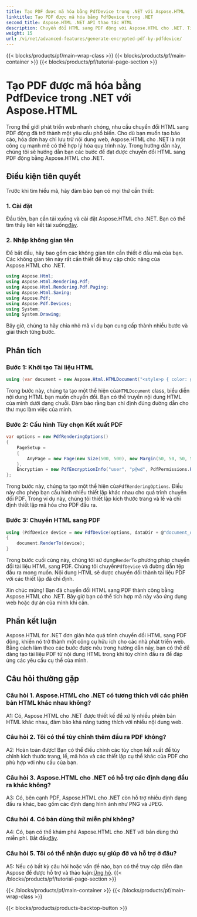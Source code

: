 ```yaml
---
title: Tạo PDF được mã hóa bằng PdfDevice trong .NET với Aspose.HTML
linktitle: Tạo PDF được mã hóa bằng PdfDevice trong .NET
second_title: Aspose.HTML .NET API thao tác HTML
description: Chuyển đổi HTML sang PDF động với Aspose.HTML cho .NET. Tích hợp dễ dàng, tùy chọn có thể tùy chỉnh và hiệu suất mạnh mẽ.
weight: 15
url: /vi/net/advanced-features/generate-encrypted-pdf-by-pdfdevice/
---
```


{{< blocks/products/pf/main-wrap-class >}}
{{< blocks/products/pf/main-container >}}
{{< blocks/products/pf/tutorial-page-section >}}

# Tạo PDF được mã hóa bằng PdfDevice trong .NET với Aspose.HTML


Trong thế giới phát triển web nhanh chóng, nhu cầu chuyển đổi HTML sang PDF động đã trở thành một yêu cầu phổ biến. Cho dù bạn muốn tạo báo cáo, hóa đơn hay chỉ lưu trữ nội dung web, Aspose.HTML cho .NET là một công cụ mạnh mẽ có thể hợp lý hóa quy trình này. Trong hướng dẫn này, chúng tôi sẽ hướng dẫn bạn các bước để đạt được chuyển đổi HTML sang PDF động bằng Aspose.HTML cho .NET.

## Điều kiện tiên quyết

Trước khi tìm hiểu mã, hãy đảm bảo bạn có mọi thứ cần thiết:

### 1. Cài đặt

 Đầu tiên, bạn cần tải xuống và cài đặt Aspose.HTML cho .NET. Bạn có thể tìm thấy liên kết tải xuống[đây](https://releases.aspose.com/html/net/).

### 2. Nhập không gian tên

Để bắt đầu, hãy bao gồm các không gian tên cần thiết ở đầu mã của bạn. Các không gian tên này rất cần thiết để truy cập chức năng của Aspose.HTML cho .NET.

```csharp
using Aspose.Html;
using Aspose.Html.Rendering.Pdf;
using Aspose.Html.Rendering.Pdf.Paging;
using Aspose.Html.Saving;
using Aspose.Pdf;
using Aspose.Pdf.Devices;
using System;
using System.Drawing;
```

Bây giờ, chúng ta hãy chia nhỏ mã ví dụ bạn cung cấp thành nhiều bước và giải thích từng bước.

## Phân tích

### Bước 1: Khởi tạo Tài liệu HTML

```csharp
using (var document = new Aspose.Html.HTMLDocument("<style>p { color: green; }</style><p>my first paragraph</p>", @"c:\work\"))
```

 Trong bước này, chúng ta tạo một thể hiện của`HTMLDocument` class, biểu diễn nội dung HTML bạn muốn chuyển đổi. Bạn có thể truyền nội dung HTML của mình dưới dạng chuỗi. Đảm bảo rằng bạn chỉ định đúng đường dẫn cho thư mục làm việc của mình.

### Bước 2: Cấu hình Tùy chọn Kết xuất PDF

```csharp
var options = new PdfRenderingOptions()
{
    PageSetup =
    {
        AnyPage = new Page(new Size(500, 500), new Margin(50, 50, 50, 50))
    },
    Encryption = new PdfEncryptionInfo("user", "p@wd", PdfPermissions.PrintDocument, PdfEncryptionAlgorithm.RC4_128)
};
```

 Trong bước này, chúng ta tạo một thể hiện của`PdfRenderingOptions`. Điều này cho phép bạn cấu hình nhiều thiết lập khác nhau cho quá trình chuyển đổi PDF. Trong ví dụ này, chúng tôi thiết lập kích thước trang và lề và chỉ định thiết lập mã hóa cho PDF đầu ra.

### Bước 3: Chuyển HTML sang PDF

```csharp
using (PdfDevice device = new PdfDevice(options, dataDir + @"document_out.pdf"))
{
    document.RenderTo(device);
}
```

 Trong bước cuối cùng này, chúng tôi sử dụng`RenderTo` phương pháp chuyển đổi tài liệu HTML sang PDF. Chúng tôi chuyển`PdfDevice` và đường dẫn tệp đầu ra mong muốn. Nội dung HTML sẽ được chuyển đổi thành tài liệu PDF với các thiết lập đã chỉ định.

Xin chúc mừng! Bạn đã chuyển đổi HTML sang PDF thành công bằng Aspose.HTML cho .NET. Bây giờ bạn có thể tích hợp mã này vào ứng dụng web hoặc dự án của mình khi cần.

## Phần kết luận

Aspose.HTML for .NET đơn giản hóa quá trình chuyển đổi HTML sang PDF động, khiến nó trở thành một công cụ hữu ích cho các nhà phát triển web. Bằng cách làm theo các bước được nêu trong hướng dẫn này, bạn có thể dễ dàng tạo tài liệu PDF từ nội dung HTML trong khi tùy chỉnh đầu ra để đáp ứng các yêu cầu cụ thể của mình.

## Câu hỏi thường gặp

### Câu hỏi 1. Aspose.HTML cho .NET có tương thích với các phiên bản HTML khác nhau không?

A1: Có, Aspose.HTML cho .NET được thiết kế để xử lý nhiều phiên bản HTML khác nhau, đảm bảo khả năng tương thích với nhiều nội dung web.

### Câu hỏi 2. Tôi có thể tùy chỉnh thêm đầu ra PDF không?

A2: Hoàn toàn được! Bạn có thể điều chỉnh các tùy chọn kết xuất để tùy chỉnh kích thước trang, lề, mã hóa và các thiết lập cụ thể khác của PDF cho phù hợp với nhu cầu của bạn.

### Câu hỏi 3. Aspose.HTML cho .NET có hỗ trợ các định dạng đầu ra khác không?

A3: Có, bên cạnh PDF, Aspose.HTML cho .NET còn hỗ trợ nhiều định dạng đầu ra khác, bao gồm các định dạng hình ảnh như PNG và JPEG.

### Câu hỏi 4. Có bản dùng thử miễn phí không?

A4: Có, bạn có thể khám phá Aspose.HTML cho .NET với bản dùng thử miễn phí. Bắt đầu[đây](https://releases.aspose.com/).

### Câu hỏi 5. Tôi có thể nhận được sự giúp đỡ và hỗ trợ ở đâu?

 A5: Nếu có bất kỳ câu hỏi hoặc vấn đề nào, bạn có thể truy cập diễn đàn Aspose để được hỗ trợ và thảo luận:[Ủng hộ](https://forum.aspose.com/).
{{< /blocks/products/pf/tutorial-page-section >}}

{{< /blocks/products/pf/main-container >}}
{{< /blocks/products/pf/main-wrap-class >}}

{{< blocks/products/products-backtop-button >}}
